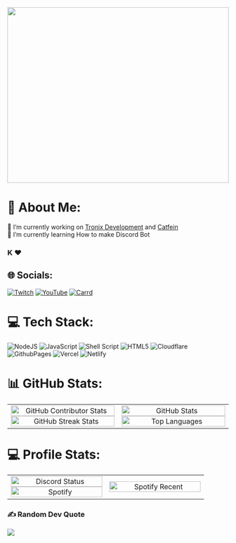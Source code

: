 <div align="center">
  <a href="index.html">
    <img src="https://idmja.github.io/idMJA/" width="100%" height="400px" />
  </a>
</div>


# 💫 About Me:
🔭 I’m currently working on [Tronix Development](https://dc.gg/tx) and [Catfein](https://catfein.co.id) <br>
🌱 I’m currently learning How to make Discord Bot

### K ❤️

## 🌐 Socials:
[![Twitch](https://img.shields.io/badge/Twitch-%239146FF.svg?logo=Twitch&logoColor=white)](https://twitch.tv/idmja) [![YouTube](https://img.shields.io/badge/YouTube-%23FF0000.svg?logo=YouTube&logoColor=white)](https://youtube.com/@MJ1-) [![Carrd](https://img.shields.io/badge/My-Carrd-pink)](https://mjba.carrd.co)

# 💻 Tech Stack:
![NodeJS](https://img.shields.io/badge/node.js-6DA55F?style=for-the-badge&logo=node.js&logoColor=white) ![JavaScript](https://img.shields.io/badge/javascript-%23323330.svg?style=for-the-badge&logo=javascript&logoColor=%23F7DF1E) ![Shell Script](https://img.shields.io/badge/shell_script-%23121011.svg?style=for-the-badge&logo=gnu-bash&logoColor=white) ![HTML5](https://img.shields.io/badge/html5-%23E34F26.svg?style=for-the-badge&logo=html5&logoColor=white) ![Cloudflare](https://img.shields.io/badge/Cloudflare-F38020?style=for-the-badge&logo=Cloudflare&logoColor=white) ![GithubPages](https://img.shields.io/badge/github%20pages-121013?style=for-the-badge&logo=github&logoColor=white) ![Vercel](https://img.shields.io/badge/vercel-%23000000.svg?style=for-the-badge&logo=vercel&logoColor=white) ![Netlify](https://img.shields.io/badge/netlify-%23000000.svg?style=for-the-badge&logo=netlify&logoColor=#00C7B7)
# 📊 GitHub Stats:
<table>
    <tr>
        <td align="center" width="50%">
            <a href="https://github.com/idMJA" target="_blank">
                <img width="100%" src="https://github-contributor-stats.vercel.app/api?username=idMJA&limit=5&theme=tokyonight&combine_all_yearly_contributions=true" alt="GitHub Contributor Stats"/>
            </a>
            <a href="https://github.com/idMJA" target="_blank">
                <img width="100%" src="https://github-readme-streak-stats.herokuapp.com/?user=idMJA&theme=tokyonight&hide_border=false" alt="GitHub Streak Stats"/>
            </a>
        </td>
        <td align="center" width="50%">
            <a href="https://github.com/idMJA" target="_blank">
                <img width="100%" src="https://github-readme-stats.vercel.app/api?username=idMJA&theme=tokyonight&hide_border=false&include_all_commits=true&count_private=true&show_icons=true&show=reviews,discussions_started,discussions_answered,prs_merged,prs_merged_percentage" alt="GitHub Stats"/>
            </a>
            <a href="https://github.com/idMJA" target="_blank">
                <img width="100%" src="https://github-readme-stats.vercel.app/api/top-langs/?username=idMJA&theme=tokyonight&hide_border=false&include_all_commits=true&count_private=true&layout=compact" alt="Top Languages"/>
            </a>
        </td>
    </tr>
</table>

# 💻 Profile Stats:
<table>
    <tr>
        <td align="center" width="50%">
            <a href="https://mjba.live" target="_blank">
                <img width="100%" src="https://lanyard.cnrad.dev/api/885731228874051624" alt="Discord Status"/>
            </a>
            <a href="https://mjba.live" target="_blank">
                <img width="100%" src="https://spotify-github-profile.kittinanx.com/api/view?uid=8116baq16nwq1sab8c5dy3rrx&cover_image=true&theme=natemoo-re&show_offline=true&background_color=121212&interchange=false&bar_color=53b14f&bar_color_cover=false" alt="Spotify"/>
            </a>
        </td>
        <td align="center" width="50%">
            <a href="https://open.spotify.com/user/8116baq16nwq1sab8c5dy3rrx" target="_blank">
                <img width="100%" src="https://spotify-recently-played-readme.vercel.app/api?user=8116baq16nwq1sab8c5dy3rrx" alt="Spotify Recent"/>
            </a>
        </td>
    </tr>
</table>


### ✍️ Random Dev Quote
![](https://quotes-github-readme.vercel.app/api?type=horizontal&theme=tokyonight)

<!-- Proudly created with GPRM ( https://gprm.itsvg.in ) -->
